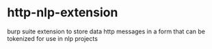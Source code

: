 # http-nlp-extension
burp suite extension to store data http messages in a form that can be tokenized for use in nlp projects
